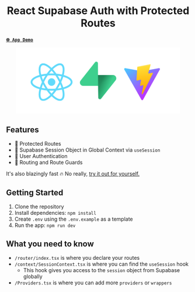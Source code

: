 <p align="center">
<h1 align="center">React Supabase Auth with Protected Routes</h1>
</p>

[**`🌐 App Demo`**](https://react-supabase-auth-template.vercel.app/)

<p align="center">
<img src="remove_me.png" width="450">
</p>

## Features

- 🚀 Protected Routes
- 🚀 Supabase Session Object in Global Context via `useSession`
- 🚀 User Authentication
- 🚀 Routing and Route Guards

It's also blazingly fast 🔥 No really, [try it out for yourself.](https://react-supabase-auth-template.vercel.app/)

## Getting Started

1. Clone the repository
2. Install dependencies: `npm install`
3. Create `.env` using the `.env.example` as a template
4. Run the app: `npm run dev`

## What you need to know

- `/router/index.tsx` is where you declare your routes
- `/context/SessionContext.tsx` is where you can find the `useSession` hook
  - This hook gives you access to the `session` object from Supabase globally
- `/Providers.tsx` is where you can add more `providers` or `wrappers`
